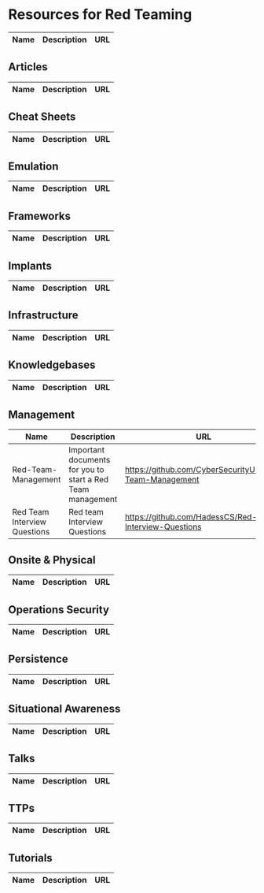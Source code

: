 # Resources for Red Teaming

| Name | Description | URL |
| ---- | ----------- | --- |

## Articles

| Name | Description | URL |
| ---- | ----------- | --- |

## Cheat Sheets

| Name | Description | URL |
| ---- | ----------- | --- |

## Emulation

| Name | Description | URL |
| ---- | ----------- | --- |

## Frameworks

| Name | Description | URL |
| ---- | ----------- | --- |

## Implants

| Name | Description | URL |
| ---- | ----------- | --- |

## Infrastructure

| Name | Description | URL |
| ---- | ----------- | --- |

## Knowledgebases

| Name | Description | URL |
| ---- | ----------- | --- |

## Management

| Name | Description | URL |
| ---- | ----------- | --- |
| Red-Team-Management | Important documents for you to start a Red Team management | https://github.com/CyberSecurityUP/Red-Team-Management |
| Red Team Interview Questions | Red team Interview Questions | https://github.com/HadessCS/Red-team-Interview-Questions |

## Onsite & Physical

| Name | Description | URL |
| ---- | ----------- | --- |

## Operations Security

| Name | Description | URL |
| ---- | ----------- | --- |

## Persistence

| Name | Description | URL |
| ---- | ----------- | --- |

## Situational Awareness

| Name | Description | URL |
| ---- | ----------- | --- |

## Talks

| Name | Description | URL |
| ---- | ----------- | --- |

## TTPs

| Name | Description | URL |
| ---- | ----------- | --- |

## Tutorials

| Name | Description | URL |
| ---- | ----------- | --- |
